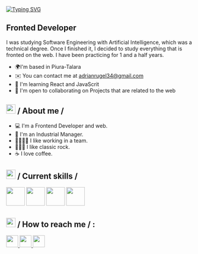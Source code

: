 <div>
  <div align="top">
    <a href="https://git.io/typing-svg"><img src="https://readme-typing-svg.demolab.com?font=Fira+Code&weight=300&size=30&pause=1000&color=E19757D9&Center=FALSO&random=FALSO&width=600&height=55&lines=Hello+%F0%9F%91%8B+My+name+is+Adri%C3%A1n;I+love+being+a+web+developer+%F0%9F%92%BB!!" alt="Typing SVG" /></a>
  </div>

  <h2>Fronted Developer</h2>

  <p> I was studying Software Engineering with Artificial Intelligence, which was a technical degree. Once I finished it, I decided to study everything that is fronted on the web. I have been practicing for 1 and a half years.</p>

  <ul>
    <li>🌍I'm based in Piura-Talara</li>
    <li>
      ✉️ You can contact me at
      <a href="mailto:adrianrugel34@gmail.com">adrianrugel34@gmail.com</a>
    </li>
    <li>🧠 I'm learning React and JavaScrit</li>
    <li>
      🤝 I'm open to collaborating on Projects that are related to the web
    </li>
  </ul>

  <h2>
    <picture><img src="./about_me.gif" width="25px" /></picture>
    / About me /
  </h2>

  <ul>
    <li>💻 I'm a Frontend Developer and web.</li>
    <li>🚀 I'm an Industrial Manager.</li>
    <li>👨‍👩‍👧‍👧 I like working in a team.</li>
    <li>🤘🏽🎸 I like classic rock.</li>
    <li>☕ I love coffee.</li>
  </ul>

  <h2>
    <picture><img src="./skills.gif" width="25px" /></picture>
    / Current skills /
  </h2>

  <div>
    <img src="./html.gif" width="50px" />
    <img src="./css.gif" width="50px" />
    <img src="./js.gif" width="50px" />
    <img src="./react.gif" width="50px" />
  </div>

  <h2>
    <picture><img src="./hollor_knight3.gif" width="25px" /></picture>
    / How to reach me / :
  </h2>

  <div align="left">
    <p align="left">
      <a
        href="https://www.github.com/AdrianChino"
        target="_blank"
        rel="noreferrer"
      >
        <picture>
          <source
            media="(prefers-color-scheme: dark)"
            srcset="
              https://raw.githubusercontent.com/danielcranney/readme-generator/main/public/icons/socials/github-dark.svg
            "
          />
          <source
            media="(prefers-color-scheme: light)"
            srcset="
              https://raw.githubusercontent.com/danielcranney/readme-generator/main/public/icons/socials/github.svg
            "
          />
          <img
            src="https://raw.githubusercontent.com/danielcranney/readme-generator/main/public/icons/socials/github.svg"
            width="32"
            height="32"
          />
        </picture>
      </a>
      <a
        href="http://www.instagram.com/adrianrugel34"
        target="_blank"
        rel="noreferrer"
      >
        <picture>
          <source media="(prefers-color-scheme: dark)" srcset="undefined" />
          <source
            media="(prefers-color-scheme: light)"
            srcset="
              https://raw.githubusercontent.com/danielcranney/readme-generator/main/public/icons/socials/instagram.svg
            "
          />
          <img
            src="https://raw.githubusercontent.com/danielcranney/readme-generator/main/public/icons/socials/instagram.svg"
            width="32"
            height="32"
          />
        </picture>
      </a>
      <a
        href="https://www.x.com/@Adrianchino197"
        target="_blank"
        rel="noreferrer"
      >
        <picture>
          <source
            media="(prefers-color-scheme: dark)"
            srcset="
              https://raw.githubusercontent.com/danielcranney/readme-generator/main/public/icons/socials/twitter-dark.svg
            "
          />
          <source
            media="(prefers-color-scheme: light)"
            srcset="
              https://raw.githubusercontent.com/danielcranney/readme-generator/main/public/icons/socials/twitter.svg
            "
          />
          <img
            src="https://raw.githubusercontent.com/danielcranney/readme-generator/main/public/icons/socials/twitter.svg"
            width="32"
            height="32"
          />
        </picture>
      </a>
    </p>
  </div>

</div>



